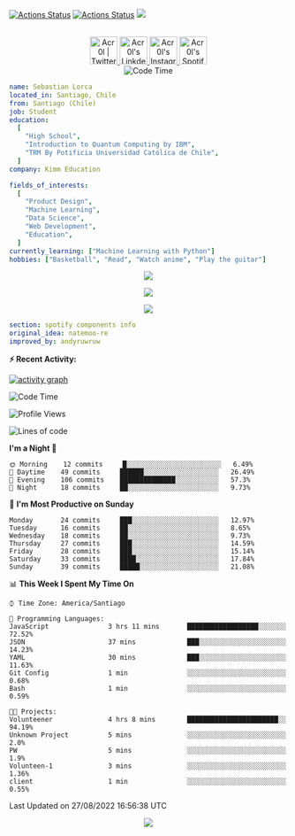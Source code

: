 [![Actions Status](https://github.com/acr0l/acr0l/workflows/wakatime-stats/badge.svg)](https://github.com/acr0l/acr0l/actions)
[![Actions Status](https://github.com/acr0l/acr0l/workflows/update-gh-activity/badge.svg)](https://github.com/acr0l/acr0l/actions)
![](https://visitor-badge.glitch.me/badge?page_id=acr0l.acr0l)

<p align="center">
<br/>
<a href="https://twitter.com/acr0l9">
  <img alt="Acr0l | Twitter" width="50px" src="https://user-images.githubusercontent.com/43545812/144034996-602b144a-16e1-41cc-99e7-c6040b20dcaf.png"/>
</a>
<a href="https://www.linkedin.com/in/seba-lorca-g">
  <img alt="Acr0l's LinkdeIN" width="50px" src="https://user-images.githubusercontent.com/43545812/144035037-0f415fc7-9f96-4517-a370-ccc6e78a714b.png" />
</a>
<a href="https://www.instagram.com/5eb4_lg">
  <img alt="Acr0l's Instagram" width="50px" src="https://user-images.githubusercontent.com/43545812/144035088-0dfb165f-8fe0-4d13-896c-876c29d2b128.png" />
</a>
<a href="https://open.spotify.com/user/acroltime?si=8e3de699b0cb4cbb">
  <img alt="Acr0l's Spotify" width="50px" src="https://user-images.githubusercontent.com/43545812/144035120-1ad5169b-91c7-4078-bef9-6a82c733f373.png" />
</a>
<br>
<img alt="Code Time" src="https://wakatime.com/badge/github/Acr0l/sebastian-lorca-client.svg" />
</p>

```yaml
name: Sebastian Lorca
located_in: Santiago, Chile
from: Santiago (Chile)
job: Student
education:
  [
    "High School",
    "Introduction to Quantum Computing by IBM",
    "TRM By Potificia Universidad Católica de Chile",
  ]
company: Kimm Education

fields_of_interests:
  [
    "Product Design",
    "Machine Learning",
    "Data Science",
    "Web Development",
    "Education",
  ]
currently_learning: ["Machine Learning with Python"]
hobbies: ["Basketball", "Read", "Watch anime", "Play the guitar"]
```

<p align="center">
  <img alig src="https://github-profile-trophy.vercel.app/?username=acr0l&column=6&rank=SSS,SS,S,AAA,AA,A,B,C" />
</p>

<p align="center">
  <a href="https://spotify-github-profile.vercel.app/api/view?uid=11147618695&redirect=true">
    <img src="https://spotify-github-profile.vercel.app/api/view?uid=11147618695&cover_image=true&theme=default&bar_color=e3e3e3&bar_color_cover=true">
  </a>
</p>

<p align="center">
  <img src="https://acr0l.vercel.app/api/top-played">
</p>

```yaml
section: spotify components info
original_idea: natemoo-re
improved_by: andyruwruw
```

**:zap: Recent Activity:**

<!--START_SECTION:activity-->

<!--END_SECTION:activity-->

[![activity graph](https://activity-graph.herokuapp.com/graph?username=acr0l&custom_title=Seba's%20activity%20graph&theme=github-light&hide_border=true)](https://github.com/ashutosh00710/github-readme-activity-graph)

<!--START_SECTION:waka-->
![Code Time](http://img.shields.io/badge/Code%20Time-214%20hrs%2035%20mins-blue)

![Profile Views](http://img.shields.io/badge/Profile%20Views-0-blue)

![Lines of code](https://img.shields.io/badge/From%20Hello%20World%20I%27ve%20Written-167%20Thousand%20lines%20of%20code-blue)

**I'm a Night 🦉** 

```text
🌞 Morning    12 commits     █░░░░░░░░░░░░░░░░░░░░░░░░   6.49% 
🌆 Daytime    49 commits     ██████░░░░░░░░░░░░░░░░░░░   26.49% 
🌃 Evening    106 commits    ██████████████░░░░░░░░░░░   57.3% 
🌙 Night      18 commits     ██░░░░░░░░░░░░░░░░░░░░░░░   9.73%

```
📅 **I'm Most Productive on Sunday** 

```text
Monday       24 commits     ███░░░░░░░░░░░░░░░░░░░░░░   12.97% 
Tuesday      16 commits     ██░░░░░░░░░░░░░░░░░░░░░░░   8.65% 
Wednesday    18 commits     ██░░░░░░░░░░░░░░░░░░░░░░░   9.73% 
Thursday     27 commits     ███░░░░░░░░░░░░░░░░░░░░░░   14.59% 
Friday       28 commits     ███░░░░░░░░░░░░░░░░░░░░░░   15.14% 
Saturday     33 commits     ████░░░░░░░░░░░░░░░░░░░░░   17.84% 
Sunday       39 commits     █████░░░░░░░░░░░░░░░░░░░░   21.08%

```


📊 **This Week I Spent My Time On** 

```text
⌚︎ Time Zone: America/Santiago

💬 Programming Languages: 
JavaScript               3 hrs 11 mins       ██████████████████░░░░░░░   72.52% 
JSON                     37 mins             ███░░░░░░░░░░░░░░░░░░░░░░   14.23% 
YAML                     30 mins             ███░░░░░░░░░░░░░░░░░░░░░░   11.63% 
Git Config               1 min               ░░░░░░░░░░░░░░░░░░░░░░░░░   0.68% 
Bash                     1 min               ░░░░░░░░░░░░░░░░░░░░░░░░░   0.59%

🐱‍💻 Projects: 
Volunteener              4 hrs 8 mins        ███████████████████████░░   94.19% 
Unknown Project          5 mins              ░░░░░░░░░░░░░░░░░░░░░░░░░   2.0% 
PW                       5 mins              ░░░░░░░░░░░░░░░░░░░░░░░░░   1.9% 
Volunteen-1              3 mins              ░░░░░░░░░░░░░░░░░░░░░░░░░   1.36% 
client                   1 min               ░░░░░░░░░░░░░░░░░░░░░░░░░   0.55%

```


 Last Updated on 27/08/2022 16:56:38 UTC
<!--END_SECTION:waka-->

<p align="center">
  <img src="https://capsule-render.vercel.app/api?type=waving&color=gradient&height=60&section=footer"/>
</p>
